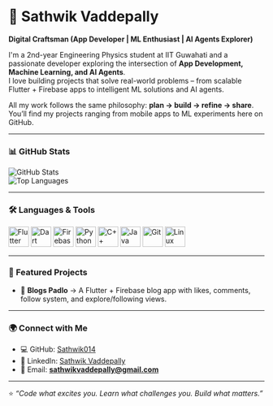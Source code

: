 # 🚀 Sathwik Vaddepally  

**Digital Craftsman (App Developer | ML Enthusiast | AI Agents Explorer)**  

I'm a 2nd-year Engineering Physics student at IIT Guwahati and a passionate developer exploring the intersection of **App Development, Machine Learning, and AI Agents**.  
I love building projects that solve real-world problems – from scalable Flutter + Firebase apps to intelligent ML solutions and AI agents.  

All my work follows the same philosophy: **plan → build → refine → share**. You’ll find my projects ranging from mobile apps to ML experiments here on GitHub.  

---

### 📊 GitHub Stats
![GitHub Stats](https://github-readme-stats.vercel.app/api?username=Sathwik014&show_icons=true&theme=radical)  
![Top Languages](https://github-readme-stats.vercel.app/api/top-langs/?username=Sathwik014&layout=compact&theme=radical)  

---

### 🛠️ Languages & Tools
<p align="left">
  <img src="https://cdn.jsdelivr.net/gh/devicons/devicon/icons/flutter/flutter-original.svg" alt="Flutter" width="40" height="40"/> 
  <img src="https://cdn.jsdelivr.net/gh/devicons/devicon/icons/dart/dart-original.svg" alt="Dart" width="40" height="40"/> 
  <img src="https://cdn.jsdelivr.net/gh/devicons/devicon/icons/firebase/firebase-plain.svg" alt="Firebase" width="40" height="40"/> 
  <img src="https://cdn.jsdelivr.net/gh/devicons/devicon/icons/python/python-original.svg" alt="Python" width="40" height="40"/> 
  <img src="https://cdn.jsdelivr.net/gh/devicons/devicon/icons/cplusplus/cplusplus-original.svg" alt="C++" width="40" height="40"/> 
  <img src="https://cdn.jsdelivr.net/gh/devicons/devicon/icons/java/java-original.svg" alt="Java" width="40" height="40"/> 
  <img src="https://cdn.jsdelivr.net/gh/devicons/devicon/icons/git/git-original.svg" alt="Git" width="40" height="40"/> 
  <img src="https://cdn.jsdelivr.net/gh/devicons/devicon/icons/linux/linux-original.svg" alt="Linux" width="40" height="40"/> 
</p>

---

### 📌 Featured Projects
- 📱 **Blogs Padlo** → A Flutter + Firebase blog app with likes, comments, follow system, and explore/following views.   

---

### 🌍 Connect with Me
- 💻 GitHub: [Sathwik014](https://github.com/Sathwik014)  
- 🔗 LinkedIn: [Sathwik Vaddepally](https://www.linkedin.com/in/sathwik-vaddepally)  
- 📧 Email: **sathwikvaddepally@gmail.com**  

---

⭐️ *“Code what excites you. Learn what challenges you. Build what matters.”*  


<!--
**Sathwik014/Sathwik014** is a ✨ _special_ ✨ repository because its `README.md` (this file) appears on your GitHub profile.

Here are some ideas to get you started:

- 🔭 I’m currently working on ...
- 🌱 I’m currently learning ...
- 👯 I’m looking to collaborate on ...
- 🤔 I’m looking for help with ...
- 💬 Ask me about ...
- 📫 How to reach me: ...
- 😄 Pronouns: ...
- ⚡ Fun fact: ...
-->
